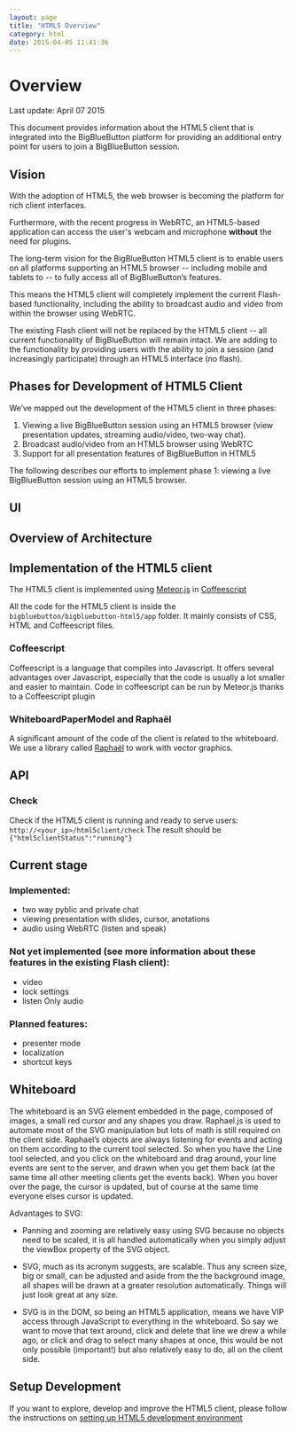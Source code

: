 ```yaml
---
layout: page
title: "HTML5 Overview"
category: html
date: 2015-04-05 11:41:36
---
```



# Overview

Last update: April 07 2015



This document provides information about the HTML5 client that is integrated into the BigBlueButton platform for providing an additional entry point for users to join a BigBlueButton session.

## Vision
With the adoption of HTML5, the web browser is becoming the platform for rich client interfaces.

Furthermore, with the recent progress in WebRTC, an HTML5-based application can access the user's webcam and microphone **without** the need for plugins.

The long-term vision for the BigBlueButton HTML5 client is to enable users on all platforms supporting an HTML5 browser -- including mobile and tablets to -- to fully access all of BigBlueButton’s features.

This means the HTML5 client will completely implement the current Flash-based functionality, including the ability to broadcast audio and video from within the browser using WebRTC.

The existing Flash client will not be replaced by the HTML5 client -- all current functionality of BigBlueButton will remain intact.  We are adding to the functionality by providing users with the ability to join a session (and increasingly participate) through an HTML5 interface (no flash).

## Phases for Development of HTML5 Client

We’ve mapped out the development of the HTML5 client in three phases:

  1. Viewing a live BigBlueButton session using an HTML5 browser (view presentation updates, streaming audio/video, two-way chat).
  1. Broadcast audio/video from an HTML5 browser using WebRTC
  1. Support for all presentation features of BigBlueButton in HTML5

The following describes our efforts to implement phase 1: viewing a live BigBlueButton session using an HTML5 browser.

## UI


## Overview of Architecture


## Implementation of the HTML5 client
The HTML5 client is implemented using [Meteor.js](http://meteor.com) in [Coffeescript](http://coffeescript.org/)

All the code for the HTML5 client is inside the `bigbluebutton/bigbluebutton-html5/app` folder. It mainly consists of CSS, HTML and Coffeescript files.

### Coffeescript
Coffeescript is a language that compiles into Javascript. It offers several advantages over Javascript, especially that the code is usually a lot smaller and easier to maintain. Code in coffeescript can be run by Meteor.js thanks to a Coffeescript plugin

### WhiteboardPaperModel and Raphaël

A significant amount of the code of the client is related to the whiteboard. We use a library called [Raphaël](http://raphaeljs.com/) to work with vector graphics.



## API

### Check
Check if the HTML5 client is running and ready to serve users:
```http://<your_ip>/html5client/check```
The result should be ```{"html5clientStatus":"running"}```


## Current stage
### Implemented:
  * two way pyblic and private chat
  * viewing presentation with slides, cursor, anotations
  * audio using WebRTC (listen and speak)

### Not yet implemented (see more information about these features in the existing Flash client):
  * video
  * lock settings
  * listen Only audio

### Planned features:
  * presenter mode
  * localization
  * shortcut keys


## Whiteboard

The whiteboard is an SVG element embedded in the page, composed of images, a small red cursor and any shapes you draw. Raphael.js is used to automate most of the SVG manipulation but lots of math is still required on the client side. Raphael’s objects are always listening for events and acting on them according to the current tool selected. So when you have the Line tool selected, and you click on the whiteboard and drag around, your line events are sent to the server, and drawn when you get them back (at the same time all other meeting clients get the events back). When you hover over the page, the cursor is updated, but of course at the same time everyone elses cursor is updated.


Advantages to SVG:

  * Panning and zooming are relatively easy using SVG because no objects need to be scaled, it is all handled automatically when you simply adjust the viewBox property of the SVG object.

  * SVG, much as its acronym suggests, are scalable. Thus any screen size, big or small, can be adjusted and aside from the the background image, all shapes will be drawn at a greater resolution automatically. Things will just look great at any size.

  * SVG is in the DOM, so being an HTML5 application, means we have VIP access through JavaScript to everything in the whiteboard. So say we want to move that text around, click and delete that line we drew a while ago, or click and drag to select many shapes at once, this would be not only possible (important!) but also relatively easy to do, all on the client side.


## Setup Development

If you want to explore, develop and improve the HTML5 client, please follow the instructions on [setting up HTML5 development environment](/html/html5-dev.html)
